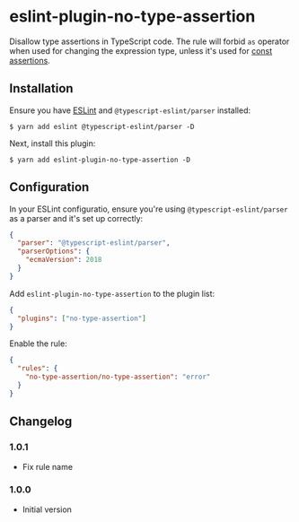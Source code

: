 # eslint-plugin-no-type-assertion

Disallow type assertions in TypeScript code. The rule will forbid `as` operator when used for changing the expression type, unless it's used for [const assertions](https://www.typescriptlang.org/docs/handbook/release-notes/typescript-3-4.html#const-assertions).

## Installation

Ensure you have [ESLint](http://eslint.org) and `@typescript-eslint/parser` installed:

```
$ yarn add eslint @typescript-eslint/parser -D
```

Next, install this plugin:

```
$ yarn add eslint-plugin-no-type-assertion -D
```

## Configuration

In your ESLint configuratio, ensure you're using `@typescript-eslint/parser` as a parser and it's set up correctly:

```json
{
  "parser": "@typescript-eslint/parser",
  "parserOptions": {
    "ecmaVersion": 2018
  }
}
```

Add `eslint-plugin-no-type-assertion` to the plugin list:

```json
{
  "plugins": ["no-type-assertion"]
}
```

Enable the rule:

```json
{
  "rules": {
    "no-type-assertion/no-type-assertion": "error"
  }
}
```

## Changelog

### 1.0.1

- Fix rule name

### 1.0.0

- Initial version
